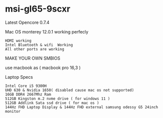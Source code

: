# msi-gl65-9scxr

Latest Opencore 0.7.4

Mac OS monterey 12.0.1 working perfecly


    HDMI working
    Intel Bluetooth & wifi  Working
    All other ports are working
    
MAKE YOUR OWN SMBIOS  

use macbook as ( macbook pro 16,3 )


Laptop Specs
    
    
    Intel Core i5 9300H
    UHD 630 & Nvidia 1650( disabled cause mac os not supported)
    16GB DDR4 2667Mhz Ram
    512GB Kingston m.2 nvme drive ( for windows 11 )
    512GB Addlink Sata ssd drive ( for mac os ) 
    144Hz FHD Laptop Display & 144Hz FHD external samsung odessy G5 24inch monitor
